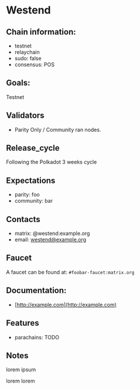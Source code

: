 # Westend

## Chain information:

- testnet
- relaychain
- sudo: false
- consensus: POS

## Goals:

Testnet

## Validators

- Parity Only / Community ran nodes.

## Release_cycle

Following the Polkadot 3 weeks cycle

## Expectations

- parity: foo
- community: bar


## Contacts

- matrix: @westend:example.org
- email: westend@example.org


## Faucet

A faucet can be found at: `#foobar-faucet:matrix.org`


## Documentation:

- [http://example.com](http://example.com)


## Features

- parachains: TODO


## Notes

lorem ipsum


lorem lorem



